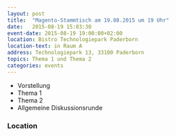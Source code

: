 ```yaml
---
layout: post
title:  "Magento-Stammtisch am 19.08.2015 um 19 Uhr"
date:   2015-08-19 15:03:30
event-date: 2015-08-19 19:00:00+02:00
location: Bistro Technologiepark Paderborn
location-text: in Raum A
address: Technologiepark 13, 33100 Paderborn
topics: Thema 1 und Thema 2
categories: events
---
```


*  Vorstellung
*  Thema 1 
*  Thema 2
*  Allgemeine Diskussionsrunde

### Location
